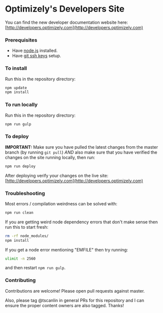 # Optimizely's Developers Site
You can find the new developer documentation website here: [http://developers.optimizely.com](http://developers.optimizely.com)

### Prerequisites
- Have [node.js](https://nodejs.org/) installed.
- Have [git ssh keys](https://help.github.com/articles/generating-ssh-keys/) setup.

### To install

Run this in the repository directory:
```sh
npm update
npm install
```

### To run locally

Run this in the repository directory:
```sh
npm run gulp
```

### To deploy

**IMPORTANT:** Make sure you have pulled the latest changes from the master branch (by running `git pull`) *AND* also make sure that you have verified the changes on the site running locally, then run:
```sh
npm run deploy
```

After deploying verify your changes on the live site: [http://developers.optimizely.com](http://developers.optimizely.com)

### Troubleshooting

Most errors / compilation weirdness can be solved with:
```sh
npm run clean
```

If you are getting weird node dependency errors that don't make sense then run this to start fresh:
```sh
rm -rf node_modules/
npm install
```

If you get a node error mentioning "EMFILE" then try running:
```sh
ulimit -n 2560
```
and then restart `npm run gulp`.

### Contributing

Contributions are welcome! Please open pull requests against master.

Also, please tag @tscanlin in general PRs for this repository and I can ensure the proper content owners are also tagged. Thanks!
